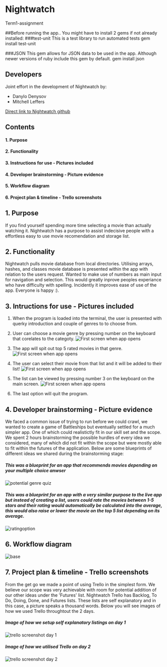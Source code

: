 # Nightwatch
Term1-assignment

##Before running the app..
You might have to install 2 gems if not already installed:
###test-unit
This is a test library to run automated tests
gem install test-unit

###JSON
This gem allows for JSON data to be used in the app.
Although newer versions of ruby include this gem by default.
gem install json 

## Developers
Joint effort in the development of Nightwatch by:
- Danylo Denysov
- Mitchell Leffers

[Direct link to Nightwatch github](https://github.com/Leffers90/Nightwatch)

## Contents
#### 1. Purpose
#### 2. Functionality
#### 3. Instructions for use - Pictures included
#### 4. Developer brainstorming - Picture evidence
#### 5. Workflow diagram
#### 6. Project plan & timeline - Trello screenshots




## 1. Purpose
If you find yourself spending more time selecting a movie than actually watching it. Nightwatch has a purpose to assist indecisive people with a effortless easy to use movie recomendation and storage list.


## 2. Functionality
Nightwatch pulls movie database from local directories. Utilising arrays, hashes, and classes movie database is presented within the app with relation to the users request.
Wanted to make use of numbers as main input for navigation and selection. This would greatly inprove peoples experiance who have difficulty with spelling. Incidently it improves ease of use of the app. Everyone is happy :).


## 3. Intructions for use - Pictures included
1. When the program is loaded into the terminal, the user is presented with querky introduction and couple of genres to to choose from.
2. User can choose a movie genre by pressing number on the keyboard that corelates to the categoty.
![First screen when app opens](docs/step_by_step_instructions/1.png)

3. The app will spit out top 5 rated movies in that genre.
![First screen when app opens](docs/step_by_step_instructions/2.png)
4. The user can select their movie from that list and it will be added to their list!
![First screen when app opens](docs/step_by_step_instructions/3.png)
5. The list can be viewed by pressing number 3 on the keyboard on the main screen.
![First screen when app opens](docs/step_by_step_instructions/4.png)
6. The last option will quit the program.

## 4. Developer brainstorming - Picture evidence
We faced a common issue of trying to run before we could crawl, we wanted to create a game of Battleships but eventually settled for a much simpler app. One of which could realistictly fit in our skill set and the scope. We spent 2 hours brainstorming the possible hurdles of every idea we considered, many of which did not fit within the scope but were mostly able to fit within the futures of the application. 
Below are some blueprints of different ideas we shared during the brainstorming stage:

##### *This was a blueprint for an app that recommends movies depending on your multiple choice anwser*
![potential genre quiz](docs/development_prosess/1.png)

##### *This was a blueprint for an app with a very similar purpose to the live app but instead of creating a list, users could rate the movies between 1-5 stars and their rating would automatically be calculated into the average, this would also raise or lower the movie on the top 5 list depending on its average.*
![ratingoption](docs/development_prosess/2.png)

## 6. Workflow diagram
![base](docs/work_flow_diagrams/1.png)

## 7. Project plan & timeline - Trello screenshots
From the get go we made a point of using Trello in the simplest form. We believe our scope was very achievable with room for potential addition of our other ideas under the 'Futures' list.
Nightwatch Trello has Backlog, To Do, Doing, Done, and Futures lists. These lists are self explanatory and in this case, a picture speaks a thousand words.
Below you will see images of how we used Trello throughtout the 2 days.

##### *Image of how we setup self explanatory listings on day 1*
![trello screenshot day 1](docs/trello_screenshots/day1.png)


##### *Image of how we utilised Trello on day 2*
![trello screenshot day 2](docs/trello_screenshots/day2.png)

